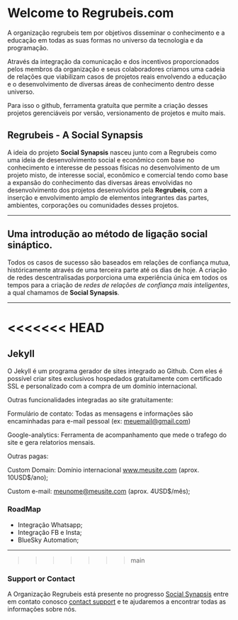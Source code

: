 # Welcome to Regrubeis.com

A organização regrubeis tem por objetivos disseminar o conhecimento e a educação em todas as suas formas no universo da tecnologia e da programação. 

Através da integração da comunicação e dos incentivos proporcionados pelos membros da organização e seus colaboradores criamos uma cadeia de relações que viabilizam casos de projetos reais envolvendo a educação e o desenvolvimento de diversas áreas de conhecimento dentro desse universo.

Para isso o github, ferramenta gratuíta que permite a criação desses projetos gerenciáveis por versão, versionamento de projetos e muito mais.


## Regrubeis - A Social Synapsis

A ideia do projeto **Social Synapsis** nasceu junto com a Regrubeis como uma ideia de desenvolvimento social e econômico com base no conhecimento e interesse de pessoas físicas no desenvolvimento de um projeto misto, de interesse social, econômico e comercial tendo como base a expansão do conhecimento das diversas áreas envolvidas no desenvolvimento dos projetos desenvolvidos pela **Regrubeis**, com a inserção e envolvimento amplo de elementos integrantes das partes, ambientes, corporações ou comunidades desses projetos. 

***

## Uma introdução ao método de ligação social sináptico.

Todos os casos de sucesso são baseados em relações de confiança mutua, históricamente através de uma terceira parte até os dias de hoje. A criação de redes descentralisadas porporciona uma experiência única em todos os tempos para a criação de _redes de relações de confiança mais inteligentes_, a qual chamamos de **Social Synapsis**.

***

<<<<<<< HEAD
=======
## Jekyll 

O Jekyll é um programa gerador de sites integrado ao Github. Com eles é possível criar sites exclusivos hospedados gratuitamente com certificado SSL e personalizado com a compra de um domínio internacional.

Outras funcionalidades integradas ao site gratuitamente:

Formulário de contato: Todas as mensagens e informações são encaminhadas para e-mail pessoal (ex: meuemail@gmail.com)

Google-analytics: Ferramenta de acompanhamento que mede o trafego do site e gera relatorios mensais.

Outras pagas:

Custom Domain: Domínio internacional www.meusite.com (aprox. 10USD$/ano);

Custom e-mail: meunome@meusite.com (aprox. 4USD$/mês);

### RoadMap

 * Integração Whatsapp;
 * Integração FB e Insta;
 * BlueSky Automation;

***

>>>>>>> main


### Support or Contact

A Organização Regrubeis está presente no progresso [Social Synapsis](https://www.regrubeis.com/) entre em contato conosco [contact support](https://www.regrubeis.com/contact) e te ajudaremos a encontrar todas as informações sobre nós.
